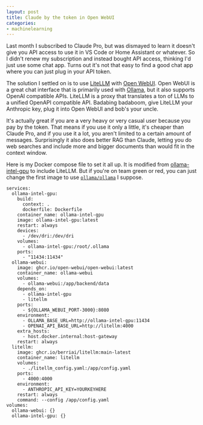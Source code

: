 ```yaml
---
layout: post
title: Claude by the token in Open WebUI
categories:
- machinelearning
---
```


Last month I subscribed to Claude Pro, but was dismayed to learn it doesn't give you API access to use it in VS Code or Home Assistant or whatever.
So I didn't renew my subscription and instead bought API access, thinking I'd just use some chat app.
Turns out it's not that easy to find a good chat app where you can just plug in your API token.

The solution I settled on is to use [LiteLLM](https://docs.litellm.ai/) with [Open WebUI](https://docs.openwebui.com/).
Open WebUI is a great chat interface that is primarily used with [Ollama](https://ollama.com/), but it also supports OpenAI compatible APIs.
LiteLLM is a proxy that translates a ton of LLMs to a unified OpenAPI compatible API.
Badabing badaboom, give LiteLLM your Anthropic key, plug it into Open WebUI and bob's your uncle.

It's actually great if you are a very heavy or very casual user because you pay by the token.
That means if you use it only a little, it's cheaper than Claude Pro, and if you use it a lot, you aren't limited to a certain amount of messages.
Surprisingly it also does better RAG than Claude, letting you do web searches and include more and bigger documents than would fit in the context window.

Here is my Docker compose file to set it all up.
It is modified from [ollama-intel-gpu](https://github.com/mattcurf/ollama-intel-gpu) to include LiteLLM.
But if you're on team green or red, you can just change the first image to use [`ollama/ollama`](https://hub.docker.com/r/ollama/ollama) I suppose.

```
services:
  ollama-intel-gpu:
    build:
      context: .
      dockerfile: Dockerfile
    container_name: ollama-intel-gpu
    image: ollama-intel-gpu:latest
    restart: always
    devices:
      - /dev/dri:/dev/dri
    volumes:
      - ollama-intel-gpu:/root/.ollama
    ports:
      - "11434:11434"
  ollama-webui:
    image: ghcr.io/open-webui/open-webui:latest
    container_name: ollama-webui
    volumes:
      - ollama-webui:/app/backend/data
    depends_on:
      - ollama-intel-gpu
      - litellm
    ports:
      - ${OLLAMA_WEBUI_PORT-3000}:8080
    environment:
      - OLLAMA_BASE_URL=http://ollama-intel-gpu:11434
      - OPENAI_API_BASE_URL=http://litellm:4000
    extra_hosts:
      - host.docker.internal:host-gateway
    restart: always
  litellm:
    image: ghcr.io/berriai/litellm:main-latest
    container_name: litellm
    volumes:
      - ./litellm_config.yaml:/app/config.yaml
    ports:
      - 4000:4000
    environment:
      - ANTHROPIC_API_KEY=YOURKEYHERE
    restart: always
    command: --config /app/config.yaml
volumes:
  ollama-webui: {}
  ollama-intel-gpu: {}
```